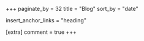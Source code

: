 +++
paginate_by = 32
title = "Blog"
sort_by = "date"

insert_anchor_links = "heading"

[extra]
comment = true
+++
